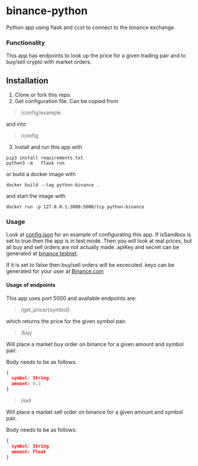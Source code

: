 # binance-python

Python app using flask and ccxt to connect to the binance exchange.

### Functionality

This app has endpoints to look up the price for a given trading pair and to buy/sell crypto with market orders.

## Installation

1. Clone or fork this repo. 
2. Get configuration file. Can be copied from 

> /config/example

and into

> /config
3. Install and run this app with

```shell
pip3 install requirements.txt
python3 -m   flask run
```

or build a docker image with

```shell
docker build --tag python-binance .
```

and start the image with
```shell
docker run -p 127.0.0.1:3000:5000/tcp python-binance
```

### Usage

Look at [config.json](config/example/config.json) for an example of configurating this app. If isSandbox is set to true then the app is in test mode. Then you will look at real prices, but all buy and sell orders are not actually made. apiKey and secret can be generated at [binance testnet](https://testnet.binance.vision/).


If it is set to false then buy/sell orders will be excecuted. keys can be generated for your user at [Binance.com](https://binance.com)

#### Usage of endpoints

This app uses port 5000 and available endpoints are:

> /get_price/{symbol}

which returns the price for the given symbol pair.

> /buy

Will place a market buy order on binance for a given amount and symbol pair.

Body needs to be as follows:

```json
{
  symbol: String
  amount: 0.1
}
```

> /sell

Will place a market sell order on binance for a given amount and symbol pair.

Body needs to be as follows:

```json
{
  symbol: String
  amount: Float
}
```
